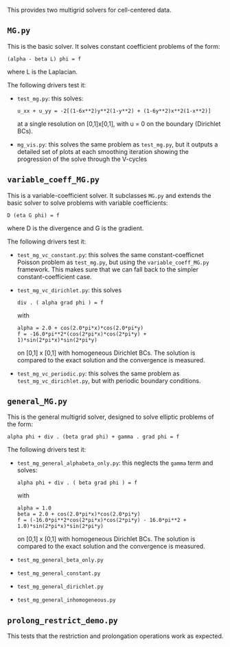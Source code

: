 This provides two multigrid solvers for cell-centered data.

## `MG.py`

  This is the basic solver.  It solves constant coefficient
  problems of the form:

  `(alpha - beta L) phi = f`

  where L is the Laplacian.

  The following drivers test it:

  - `test_mg.py`: this solves:

    `u_xx + u_yy = -2[(1-6x**2)y**2(1-y**2) + (1-6y**2)x**2(1-x**2)]`

    at a single resolution on [0,1]x[0,1], with u = 0 on the boundary
    (Dirichlet BCs).

  - `mg_vis.py`: this solves the same problem as `test_mg.py`, but it
    outputs a detailed set of plots at each smoothing iteration showing
    the progression of the solve through the V-cycles


## `variable_coeff_MG.py`

  This is a variable-coefficient solver.  It subclasses `MG.py` and
  extends the basic solver to solve problems with variable
  coefficients:

  `D (eta G phi) = f`

  where D is the divergence and G is the gradient.

  The following drivers test it:

  - `test_mg_vc_constant.py`: this solves the same constant-coefficnet
    Poisson problem as `test_mg.py`, but using the `variable_coeff_MG.py`
    framework.  This makes sure that we can fall back to the simpler
    constant-coefficient case.

  - `test_mg_vc_dirichlet.py`: this solves

    `div . ( alpha grad phi ) = f`

    with

    ```
    alpha = 2.0 + cos(2.0*pi*x)*cos(2.0*pi*y)
    f = -16.0*pi**2*(cos(2*pi*x)*cos(2*pi*y) + 1)*sin(2*pi*x)*sin(2*pi*y)
	```
       
    on [0,1] x [0,1] with homogeneous Dirichlet BCs.  The solution
    is compared to the exact solution and the convergence is measured.

  - `test_mg_vc_periodic.py`: this solves the same problem as
    `test_mg_vc_dirichlet.py`, but with periodic boundary conditions.


## `general_MG.py`

  This is the general multigrid solver, designed to solve elliptic problems
  of the form:

  `alpha phi + div . (beta grad phi) + gamma . grad phi = f`

  The following drivers test it:

  - `test_mg_general_alphabeta_only.py`: this neglects the `gamma` term
     and solves:

     `alpha phi + div . ( beta grad phi ) = f`

     with

     ```
	 alpha = 1.0
     beta = 2.0 + cos(2.0*pi*x)*cos(2.0*pi*y)
     f = (-16.0*pi**2*cos(2*pi*x)*cos(2*pi*y) - 16.0*pi**2 + 1.0)*sin(2*pi*x)*sin(2*pi*y)
	 ```

    on [0,1] x [0,1] with homogeneous Dirichlet BCs.  The solution is
	compared to the exact solution and the convergence is measured.

  - `test_mg_general_beta_only.py`

  - `test_mg_general_constant.py`

  - `test_mg_general_dirichlet.py`

  - `test_mg_general_inhomogeneous.py`


## `prolong_restrict_demo.py`

  This tests that the restriction and prolongation operations work as
  expected.




